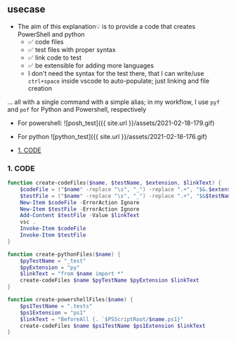 ## usecase
* The aim of this explanation💡 is to provide a code that creates PowerShell and python
    - ✅ code files
    - ✅ test files with proper syntax
    - ✅ link code to test
    - ✅ be extensible for adding more languages
    - I don't need the syntax for the test there, that I can write/use `ctrl+space` inside vscode to auto-populate; just linking and file creation

... all with a single command with a simple alias; in my workflow, I use `pyf` and `pof` for Python and Powershell, respectively

* For powershell: 
![posh_test]({{ site.url }}/assets/2021-02-18-179.gif)

* For python
![python_test]({{ site.url }}/assets/2021-02-18-176.gif)

<!-- TOC -->

- [1. CODE](#1-code)

<!-- /TOC -->

### 1. CODE 

```powershell
function create-codeFiles($name, $testName, $extension, $linkText) {
    $codeFile = ("$name" -replace "\s", "_") -replace ".+", "$&.$extension"
    $testFile = ("$name" -replace "\s", "_") -replace ".+", "$&$testName.$extension"
    New-Item $codeFile -ErrorAction Ignore
    New-Item $testFile -ErrorAction Ignore
    Add-Content $testFile -Value $linkText
    vsc .
    Invoke-Item $codeFile
    Invoke-Item $testFile
}

function create-pythonFiles($name) {
    $pyTestName = "_test"
    $pyExtension = "py"
    $linkText = "from $name import *"
    create-codeFiles $name $pyTestName $pyExtension $linkText
}

function create-powershellFiles($name) {
    $ps1TestName = ".tests"
    $ps1Extension = "ps1"
    $linkText = "BeforeAll {. `$PSScriptRoot/$name.ps1}"
    create-codeFiles $name $ps1TestName $ps1Extension $linkText    
}
```
